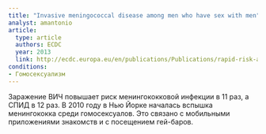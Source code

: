 ```yaml
---
title: "Invasive meningococcal disease among men who have sex with men"
analyst: amantonio
article:
  type: article
  authors: ECDC
  year: 2013
  link: http://ecdc.europa.eu/en/publications/Publications/rapid-risk-assessment-invasive-meningococcal-disease-among-MSM.pdf
conditions:
- Гомосексуализм
---
```


Заражение ВИЧ повышает риск менингококковой инфекции в 11 раз, а СПИД в 12 раз.
В 2010 году в Нью Йорке началась вспышка менингококка среди гомосексуалов. Это связано с мобильными приложениями знакомств и с посещением гей-баров.
